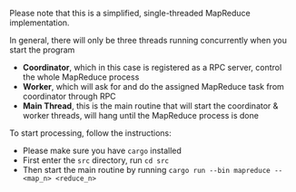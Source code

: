 Please note that this is a simplified, single-threaded MapReduce implementation.

In general, there will only be three threads running concurrently when you start the program
- **Coordinator**, which in this case is registered as a RPC server, control the whole MapReduce process
- **Worker**, which will ask for and do the assigned MapReduce task from coordinator through RPC
- **Main Thread**, this is the main routine that will start the coordinator & worker threads, will hang until the MapReduce process is done

To start processing, follow the instructions:
- Please make sure you have `cargo` installed
- First enter the `src` directory, run `cd src`
- Then start the main routine by running `cargo run --bin mapreduce -- <map_n> <reduce_n>`